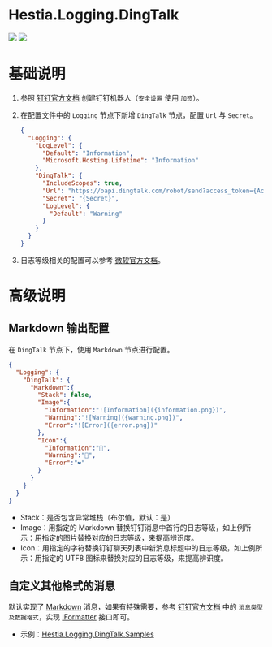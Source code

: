 # Hestia.Logging.DingTalk

[![](https://github.com/sduo/Hestia.Logging.DingTalk/actions/workflows/main.yml/badge.svg)](https://github.com/sduo/Hestia.Logging.DingTalk)
[![](https://img.shields.io/nuget/v/Hestia.Logging.DingTalk.svg)](https://www.nuget.org/packages/Hestia.Logging.DingTalk)

# 基础说明

1. 参照 [钉钉官方文档](https://open.dingtalk.com/document/robots/custom-robot-access) 创建钉钉机器人（```安全设置``` 使用 ```加签```）。
2. 在配置文件中的 ```Logging``` 节点下新增 ```DingTalk``` 节点，配置 ```Url``` 与 ```Secret```。

    ```json
    {
      "Logging": {
        "LogLevel": {
          "Default": "Information",
          "Microsoft.Hosting.Lifetime": "Information"
        },
        "DingTalk": {
          "IncludeScopes": true,
          "Url": "https://oapi.dingtalk.com/robot/send?access_token={AccessToken}",
          "Secret": "{Secret}",      
          "LogLevel": {
            "Default": "Warning"
          }
        }
      }
    }
    ```

3. 日志等级相关的配置可以参考 [微软官方文档](https://learn.microsoft.com/zh-cn/dotnet/core/extensions/logging)。

# 高级说明

## Markdown 输出配置

在 ```DingTalk``` 节点下，使用 ```Markdown``` 节点进行配置。

```json
{
  "Logging": {        
    "DingTalk": {
      "Markdown":{
        "Stack": false,
        "Image":{
          "Information":"![Information]({information.png})",
          "Warning":"![Warning]({warning.png})",
          "Error":"![Error]({error.png})"
        },
        "Icon":{
          "Information":"💚",
          "Warning":"💛",
          "Error":"❤️"
        }
      }          
    }
  }
}
```

* Stack：是否包含异常堆栈（布尔值，默认：是）
* Image：用指定的 Markdown 替换钉钉消息中首行的日志等级，如上例所示：用指定的图片替换对应的日志等级，来提高辨识度。
* Icon：用指定的字符替换钉钉聊天列表中新消息标题中的日志等级，如上例所示：用指定的 UTF8 图标来替换对应的日志等级，来提高辨识度。

## 自定义其他格式的消息

默认实现了 [Markdown](https://github.com/sduo/Hestia.Logging.DingTalk/blob/master/src/Formatters/MarkdownFormatter.cs) 消息，如果有特殊需要，参考 [钉钉官方文档](https://open.dingtalk.com/document/robots/custom-robot-access) 中的 ```消息类型及数据格式```，实现 [IFormatter](https://github.com/sduo/Hestia.Logging.DingTalk/blob/master/src/Formatters/IFormatter.cs) 接口即可。

* 示例：[Hestia.Logging.DingTalk.Samples](https://github.com/sduo/Hestia.Logging.DingTalk.Samples)
